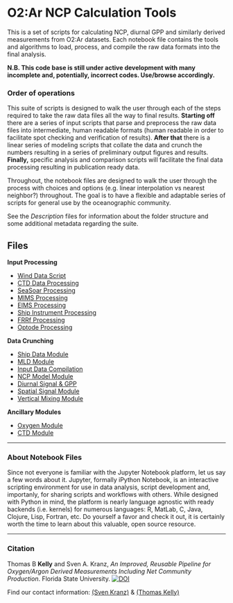 # O2:Ar NCP Calculation Tools

This is a set of scripts for calculating NCP, diurnal GPP and similarly derived measurements from O2:Ar datasets. Each notebook file contains the tools and algorithms to load, process, and compile the raw data formats into the final analysis. 

__N.B. This code base is still under active development with many incomplete and, potentially, incorrect codes. Use/browse accordingly.__

### Order of operations
This suite of scripts is designed to walk the user through each of the steps required to take the raw data files all the way to final results. __Starting off__ there are a series of input scripts that parse and preprocess the raw data files into intermediate, human readable formats (human readable in order to facilitate spot checking and verification of results). __After that__ there is a linear series of modeling scripts that collate the data and crunch the numbers resulting in a series of preliminary output figures and results. __Finally,__ specific analysis and comparison scripts will facilitate the final data processing resulting in publication ready data.

Throughout, the notebook files are designed to walk the user through the process with choices and options (e.g. linear interpolation vs nearest neighbor?) throughout. The goal is to have a flexible and adaptable series of scripts for general use by the oceanographic community.

See the _Description_ files for information about the folder structure and some additional metadata regarding the suite.

## Files

__Input Processing__
* [Wind Data Script](https://github.com/tbrycekelly/MIMS-TBK/blob/master/Generate%20Input-%20Wind.ipynb)
* [CTD Data Processing](https://github.com/tbrycekelly/MIMS-TBK/blob/master/Generate%20Input%20-%20CTD.ipynb)
* [SeaSoar Processing](https://github.com/tbrycekelly/MIMS-TBK/blob/master/Generate%20Input%20-%20SeaSoar.ipynb)
* [MIMS Processing](https://github.com/tbrycekelly/MIMS-TBK/blob/master/Generate%20Input-%20MIMS.ipynb)
* [EIMS Processing](https://github.com/tbrycekelly/MIMS-TBK/blob/master/Generate%20Input-%20EIMS.ipynb)
* [Ship Instrument Processing](https://github.com/tbrycekelly/MIMS-TBK/blob/master/Generate%20Input-%20Parse%20Ship%20Data.ipynb)
* [FRRf Processing](https://github.com/tbrycekelly/MIMS-TBK/blob/master/Generate%20Input-%20FRRF.ipynb)
* [Optode Processing](https://github.com/tbrycekelly/MIMS-TBK/blob/master/Generate%20Input-%20Parse%20Optode.ipynb)

__Data Crunching__
* [Ship Data Module](https://github.com/tbrycekelly/MIMS-TBK/blob/master/Generate%20Input-%20Ship%20Data.ipynb)
* [MLD Module](https://github.com/tbrycekelly/MIMS-TBK/blob/master/Generate%20Input-%20MLD.ipynb)
* [Input Data Compilation](https://github.com/tbrycekelly/MIMS-TBK/blob/master/Main%20Data%20Merge.ipynb)
* [NCP Model Module](https://github.com/tbrycekelly/MIMS-TBK/blob/master/Module%20-%20NCP%20Model.ipynb)
* [Diurnal Signal & GPP](https://github.com/tbrycekelly/MIMS-TBK/blob/master/Module%20-%20Diurnal%20%26%20GPP%20Analysis.ipynb)
* [Spatial Signal Module](https://github.com/tbrycekelly/MIMS-TBK/blob/master/Module%20-%20Spatial%20Analysis.ipynb)
* [Vertical Mixing Module](https://github.com/tbrycekelly/MIMS-TBK/blob/master/Module%20-%20Vertical%20Analysis.ipynb)

__Ancillary Modules__
* [Oxygen Module](https://github.com/tbrycekelly/MIMS-TBK/blob/master/Module%20-%20Oxygen%20Analysis.ipynb)
* [CTD Module](https://github.com/tbrycekelly/MIMS-TBK/blob/master/Module%20-%20CTD%20Cast%20Analysis.ipynb)

---
### About Notebook Files
Since not everyone is familiar with the Jupyter Notebook platform, let us say a few words about it. Jupyter, formally iPython Notebook, is an interactive scripting environment for use in data analysis, script development and, importanly, for sharing scripts and workflows with others. While designed with Python in mind, the platform is nearly language agnostic with ready backends (i.e. kernels) for numerous languages: R, MatLab, C, Java, Clojure, Lisp, Fortran, etc. Do yourself a favor and check it out, it is certainly worth the time to learn about this valuable, open source resource.

---

### Citation

Thomas B __Kelly__ and Sven A. Kranz, _An Improved, Reusable Pipeline for Oxygen/Argon Derived Measurements Including Net Community Production_. Florida State University. [![DOI](https://zenodo.org/badge/108587415.svg)](https://zenodo.org/badge/latestdoi/108587415)

Find our contact information: [(Sven Kranz)](https://www.eoas.fsu.edu/people/faculty/dr-sven-kranz) & [(Thomas Kelly)](http://about.tkelly.org/)

